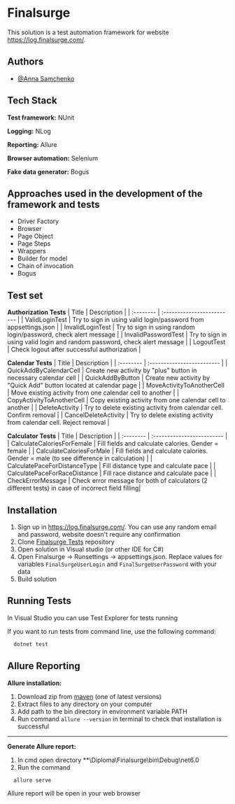 
# Finalsurge

This solution is a test automation framework for website https://log.finalsurge.com/.



## Authors

- [@Anna Samchenko](https://github.com/apsamchenk)


## Tech Stack

**Test framework:** NUnit

**Logging:** NLog

**Reporting:** Allure

**Browser automation:** Selenium

**Fake data generator:** Bogus


## Approaches used in the development of the framework and tests

* Driver Factory
* Browser
* Page Object
* Page Steps
* Wrappers
* Builder for model
* Chain of invocation
* Bogus
## Test set
**Authorization Tests**
| Title | Description                |
| :-------- | :------------------------- |
| ValidLoginTest | Try to sign in using valid login/password from appsettings.json  |
| InvalidLoginTest | Try to sign in using random login/password, check alert message |
| InvalidPasswordTest | Try to sign in using valid login and random password, check alert message  |
| LogoutTest | Check logout after successful authorization |

**Calendar Tests**
| Title | Description                |
| :-------- | :------------------------- |
| QuickAddByCalendarCell | Create new activity by "plus" button in necessary calendar cell |
| QuickAddByButton | Create new activity by "Quick Add" button located at calendar page |
| MoveActivityToAnotherCell | Move existing activity from one calendar cell to another |
| CopyActivityToAnotherCell | Copy existing activity from one calendar cell to another  |
| DeleteActivity | Try to delete existing activity from calendar cell. Confirm removal |
| CancelDeleteActivity | Try to delete existing activity from calendar cell. Reject removal |

**Calculator Tests**
| Title | Description                |
| :-------- | :------------------------- |
| CalculateCaloriesForFemale | Fill fields and calculate calories. Gender = female  |
| CalculateCaloriesForMale | Fill fields and calculate calories. Gender = male (to see difference in calculation) |
| CalculatePaceForDistanceType | Fill distance type and calculate pace |
| CalculatePaceForRaceDistance | Fill race distance and calculate pace |
| CheckErrorMessage | Check error message for both of calculators (2 different tests) in case of incorrect field filling|


## Installation

1) Sign up in https://log.finalsurge.com/. You can use any random email and password, website doesn't require any confirmation
2) Clone [Finalsurge Tests](https://github.com/apsamchenk/Diploma_Finalsurge) repository
3) Open solution in Visual studio (or other IDE for C#)
4) Open Finalsurge -> Runsettings -> appsettings.json. Replace values for variables `FinalSurgeUserLogin` and `FinalSurgeUserPassword` with your data
5) Build solution

    
## Running Tests

In Visual Studio you can use Test Explorer for tests running

If you want to run tests from command line, use the following command:

```bash
  dotnet test
```


## Allure Reporting
**Allure installation:**
1) Download zip from [maven](https://repo.maven.apache.org/maven2/io/qameta/allure/allure-commandline/) (one of latest versions)
2) Extract files to any directory on your computer
3) Add path to the bin directory in environment variable PATH
4) Run command `allure --version` in terminal to check that installation is successful

----
**Generate Allure report:**
1. In cmd open directory **\Diploma\Finalsurge\bin\Debug\net6.0
2. Run the command
```bash
  allure serve
```
Allure report will be open in your web browser
